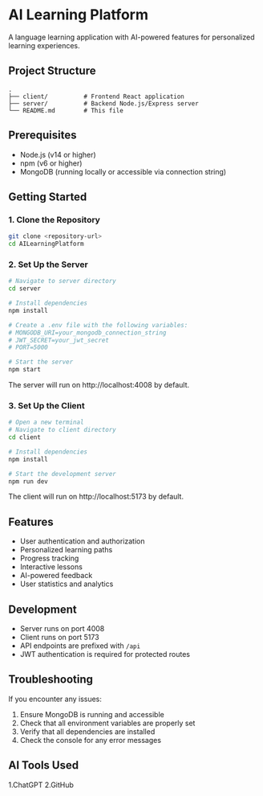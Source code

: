 # AI Learning Platform

A language learning application with AI-powered features for personalized learning experiences.

## Project Structure

```
.
├── client/          # Frontend React application
├── server/          # Backend Node.js/Express server
└── README.md        # This file
```

## Prerequisites

- Node.js (v14 or higher)
- npm (v6 or higher)
- MongoDB (running locally or accessible via connection string)

## Getting Started

### 1. Clone the Repository

```bash
git clone <repository-url>
cd AILearningPlatform
```

### 2. Set Up the Server

```bash
# Navigate to server directory
cd server

# Install dependencies
npm install

# Create a .env file with the following variables:
# MONGODB_URI=your_mongodb_connection_string
# JWT_SECRET=your_jwt_secret
# PORT=5000

# Start the server
npm start
```

The server will run on http://localhost:4008 by default.

### 3. Set Up the Client

```bash
# Open a new terminal
# Navigate to client directory
cd client

# Install dependencies
npm install

# Start the development server
npm run dev
```

The client will run on http://localhost:5173 by default.

## Features

- User authentication and authorization
- Personalized learning paths
- Progress tracking
- Interactive lessons
- AI-powered feedback
- User statistics and analytics

## Development

- Server runs on port 4008
- Client runs on port 5173
- API endpoints are prefixed with `/api`
- JWT authentication is required for protected routes

## Troubleshooting

If you encounter any issues:

1. Ensure MongoDB is running and accessible
2. Check that all environment variables are properly set
3. Verify that all dependencies are installed
4. Check the console for any error messages

## AI Tools Used
1.ChatGPT
2.GitHub
